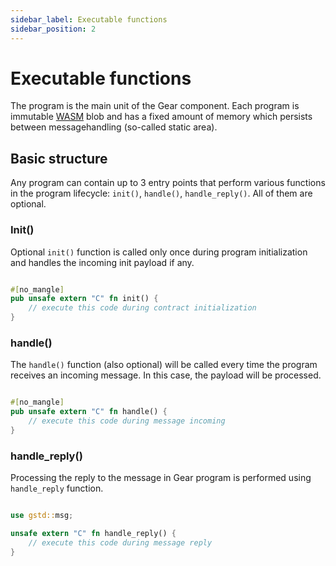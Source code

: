 ```yaml
---
sidebar_label: Executable functions
sidebar_position: 2
---
```


# Executable functions

The program is the main unit of the Gear component. Each program is immutable [WASM](/docs/gear/technology/WASM) blob and has a fixed amount of memory which persists between messagehandling (so-called static area).

## Basic structure

Any program can contain up to 3 entry points that perform various functions in the program lifecycle: `init()`, `handle()`, `handle_reply()`. All of them are optional.

### Init()

Optional `init()` function is called only once during program initialization and handles the incoming init payload if any.

```rust

#[no_mangle]
pub unsafe extern "C" fn init() {
    // execute this code during contract initialization
}

```

### handle()

The `handle()` function (also optional) will be called every time the program receives an incoming message. In this case, the payload will be processed.

```rust

#[no_mangle]
pub unsafe extern "C" fn handle() {
    // execute this code during message incoming
}

```

### handle_reply()

Processing the reply to the message in Gear program is performed using `handle_reply` function.

```rust

use gstd::msg;

unsafe extern "C" fn handle_reply() {
    // execute this code during message reply
}

```

